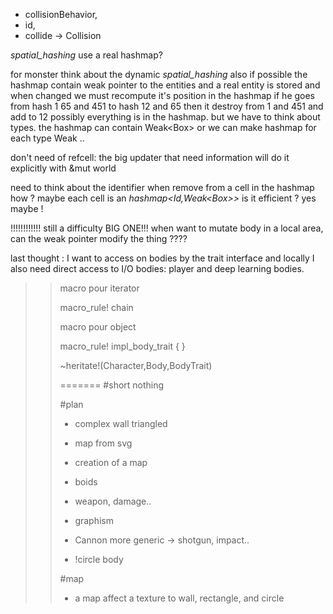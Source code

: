 * collisionBehavior,
* id,
* collide -> Collision

*spatial_hashing* use a real hashmap?

for monster think about the dynamic *spatial_hashing* also if possible the hashmap contain weak pointer to the entities
and a real entity is stored and when changed we must recompute it's position in the hashmap
if he goes from hash 1 65 and 451 to hash 12 and 65 then it destroy from 1 and 451 and add to 12
possibly everything is in the hashmap. but we have to think about types.
the hashmap can contain Weak<Box<BodyTrait>> or we can make hashmap for each type Weak<Wall> ..

don't need of refcell: the big updater that need information will do it explicitly with &mut world

need to think about the identifier when remove from a cell in the hashmap how ? maybe each cell is an *hashmap<Id,Weak<Box<BodyTrait>>>* is it efficient ? yes maybe ! 

!!!!!!!!!!!!  still a difficulty BIG ONE!!! when want to mutate body in a local area, can the weak pointer modify the thing ????


last thought : I want to access on bodies by the trait interface and locally
I also need direct access to I/O bodies: player and deep learning bodies.


>> 
>> macro pour iterator
>> 
>> 	macro_rule! chain
>> 
>> macro pour object
>> 
>> 	macro_rule! impl_body_trait {
>> 	}
>> 
>> 	~heritate!(Character,Body,BodyTrait)
>> 
>> 
>> =======
>> #short
>> nothing
>> 
>> #plan
>> 
>> * complex wall triangled
>> 
>> * map from svg
>> 
>> * creation of a map
>> 
>> * boids
>> 
>> * weapon, damage..
>> 
>> * graphism
>> 
>> * Cannon more generic ->  shotgun, impact..
>> 
>> * !circle body
>> 
>> #map
>> 
>> * a map affect a texture to wall, rectangle, and circle
